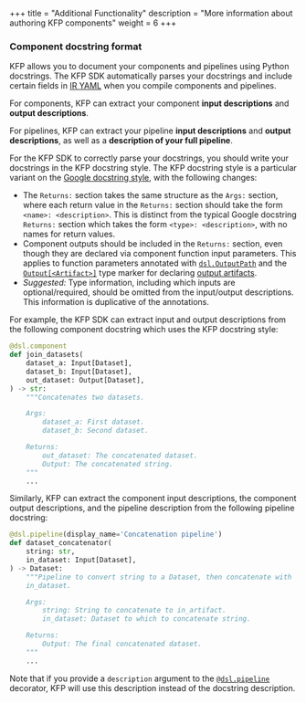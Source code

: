 +++
title = "Additional Functionality"
description = "More information about authoring KFP components"
weight = 6
+++

### Component docstring format
KFP allows you to document your components and pipelines using Python docstrings. The KFP SDK automatically parses your docstrings and include certain fields in [IR YAML][ir-yaml] when you compile components and pipelines.

For components, KFP can extract your component **input descriptions** and **output descriptions**.

For pipelines, KFP can extract your pipeline **input descriptions** and **output descriptions**, as well as a **description of your full pipeline**.

For the KFP SDK to correctly parse your docstrings, you should write your docstrings in the KFP docstring style. The KFP docstring style is a particular variant on the [Google docstring style][google-docstring-style], with the following changes:
* The `Returns:` section takes the same structure as the `Args:` section, where each return value in the `Returns:` section should take the form `<name>: <description>`. This is distinct from the typical Google docstring `Returns:` section which takes the form `<type>: <description>`, with no names for return values.
* Component outputs should be included in the `Returns:` section, even though they are declared via component function input parameters. This applies to function parameters annotated with [`dsl.OutputPath`][dsl-outputpath] and the [`Output[<Artifact>]`][output-type-marker] type marker for declaring [output artifacts][output-artifacts].
* *Suggested:* Type information, including which inputs are optional/required, should be omitted from the input/output descriptions. This information is duplicative of the annotations.

For example, the KFP SDK can extract input and output descriptions from the following component docstring which uses the KFP docstring style:


```python
@dsl.component
def join_datasets(
    dataset_a: Input[Dataset],
    dataset_b: Input[Dataset],
    out_dataset: Output[Dataset],
) -> str:
    """Concatenates two datasets.

    Args:
        dataset_a: First dataset.
        dataset_b: Second dataset.

    Returns:
        out_dataset: The concatenated dataset.
        Output: The concatenated string.
    """
    ...
```

Similarly, KFP can extract the component input descriptions, the component output descriptions, and the pipeline description from the following pipeline docstring:

```python
@dsl.pipeline(display_name='Concatenation pipeline')
def dataset_concatenator(
    string: str,
    in_dataset: Input[Dataset],
) -> Dataset:
    """Pipeline to convert string to a Dataset, then concatenate with
    in_dataset.

    Args:
        string: String to concatenate to in_artifact.
        in_dataset: Dataset to which to concatenate string.

    Returns:
        Output: The final concatenated dataset.
    """
    ...
```

Note that if you provide a `description` argument to the [`@dsl.pipeline`][dsl-pipeline] decorator, KFP will use this description instead of the docstring description.

[ir-yaml]: /docs/components/pipelines/how-to/compile-a-pipeline#ir-yaml
[google-docstring-style]: https://sphinxcontrib-napoleon.readthedocs.io/en/latest/example_google.html
[dsl-pipeline]: https://kubeflow-pipelines.readthedocs.io/en/stable/source/dsl.html#kfp.dsl.pipeline
[output-artifacts]: /docs/components/pipelines/how-to/artifacts#declaring-inputoutput-artifacts
[dsl-outputpath]: https://kubeflow-pipelines.readthedocs.io/en/latest/source/dsl.html#kfp.dsl.OutputPath
[output-type-marker]: https://kubeflow-pipelines.readthedocs.io/en/latest/source/dsl.html#kfp.dsl.Output